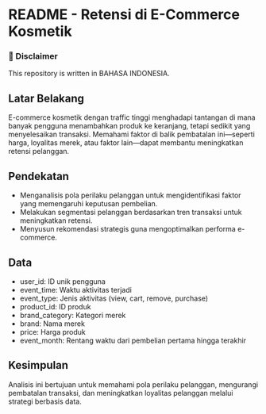 # README - Retensi di E-Commerce Kosmetik

### 📌 Disclaimer

This repository is written in BAHASA INDONESIA.

## Latar Belakang

E-commerce kosmetik dengan traffic tinggi menghadapi tantangan di mana banyak pengguna menambahkan produk ke keranjang, tetapi sedikit yang menyelesaikan transaksi. Memahami faktor di balik pembatalan ini—seperti harga, loyalitas merek, atau faktor lain—dapat membantu meningkatkan retensi pelanggan.

## Pendekatan

- Menganalisis pola perilaku pelanggan untuk mengidentifikasi faktor yang memengaruhi keputusan pembelian.
- Melakukan segmentasi pelanggan berdasarkan tren transaksi untuk meningkatkan retensi.
- Menyusun rekomendasi strategis guna mengoptimalkan performa e-commerce.

## Data

- user_id:	ID unik pengguna
- event_time:	Waktu aktivitas terjadi
- event_type:	Jenis aktivitas (view, cart, remove, purchase)
- product_id:	ID produk
- brand_category:	Kategori merek
- brand:	Nama merek
- price:	Harga produk
- event_month:	Rentang waktu dari pembelian pertama hingga terakhir

## Kesimpulan

Analisis ini bertujuan untuk memahami pola perilaku pelanggan, mengurangi pembatalan transaksi, dan meningkatkan loyalitas pelanggan melalui strategi berbasis data.
